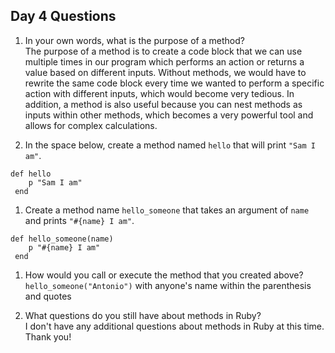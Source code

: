 ## Day 4 Questions

1. In your own words, what is the purpose of a method?  
The purpose of a method is to create a code block that we can use multiple times in our program which performs an action or returns a value based on different inputs. Without methods, we would have to rewrite the same code block every time we wanted to perform a specific action with different inputs, which would become very tedious. In addition, a method is also useful because you can nest methods as inputs within other methods, which becomes a very powerful tool and allows for complex calculations.

1. In the space below, create a method named `hello` that will print `"Sam I am"`.  
```
def hello  
    p "Sam I am"  
 end
 ```

1. Create a method name `hello_someone` that takes an argument of `name` and prints `"#{name} I am"`.  
```
def hello_someone(name)
    p "#{name} I am"
 end
 ```

1. How would you call or execute the method that you created above?
`hello_someone("Antonio")` with anyone's name within the parenthesis and quotes

1. What questions do you still have about methods in Ruby?  
I don't have any additional questions about methods in Ruby at this time. Thank you!
